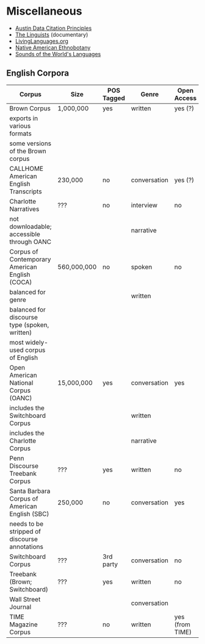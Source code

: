 # Miscellaneous

* [Austin Data Citation Principles](http://site.uit.no/linguisticsdatacitation/)
* [The Linguists](https://vimeo.com/ondemand/livingtongues) (documentary)
* [LivingLanguages.org](https://www.livinglanguages.org.au/)
* [Native American Ethnobotany](http://naeb.brit.org/)
* [Sounds of the World's Languages](https://enunciate.arts.ubc.ca/linguistics/world-sounds/)

## English Corpora

| Corpus                                         | Size        | POS Tagged | Genre        | Open Access     |
|------------------------------------------------|-------------|------------|--------------|-----------------|
| Brown Corpus                                   | 1,000,000   | yes        | written      | yes (?)         |
| exports in various formats                     |             |            |              |                 |
| some versions of the Brown corpus              |             |            |              |                 |
| CALLHOME American English Transcripts          | 230,000     | no         | conversation | yes (?)         |
| Charlotte Narratives                           | ???         | no         | interview    | no              |
| not downloadable; accessible through OANC      |             |            | narrative    |                 |
| Corpus of Contemporary American English (COCA) | 560,000,000 | no         | spoken       | no              |
| balanced for genre                             |             |            | written      |                 |
| balanced for discourse type (spoken, written)  |             |            |              |                 |
| most widely-used corpus of English             |             |            |              |                 |
| Open American National Corpus (OANC)           | 15,000,000  | yes        | conversation | yes             |
| includes the Switchboard Corpus                |             |            | written      |                 |
| includes the Charlotte Corpus                  |             |            | narrative    |                 |
| Penn Discourse Treebank Corpus                 | ???         | yes        | written      | no              |
| Santa Barbara Corpus of American English (SBC) | 250,000     | no         | conversation | yes             |
| needs to be stripped of discourse annotations  |             |            |              |                 |
| Switchboard Corpus                             | ???         | 3rd party  | conversation | no              |
| Treebank (Brown; Switchboard)                  | ???         | yes        | written      | no              |
| Wall Street Journal                            |             |            | conversation |                 |
| TIME Magazine Corpus                           | ???         | no         | written      | yes (from TIME) |
